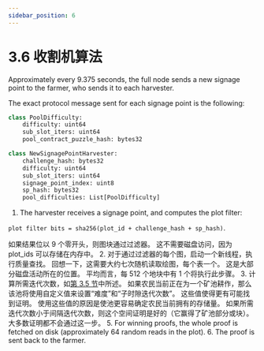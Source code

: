 ```yaml
---
sidebar_position: 6
---
```


# 3.6 收割机算法

Approximately every 9.375 seconds, the full node sends a new signage point to the farmer, who sends it to each harvester.

The exact protocol message sent for each signage point is the following:

```python
class PoolDifficulty:
    difficulty: uint64
    sub_slot_iters: uint64
    pool_contract_puzzle_hash: bytes32

class NewSignagePointHarvester:
    challenge_hash: bytes32
    difficulty: uint64
    sub_slot_iters: uint64
    signage_point_index: uint8
    sp_hash: bytes32
    pool_difficulties: List[PoolDifficulty]
```

1. The harvester receives a signage point, and computes the plot filter:

`plot filter bits = sha256(plot_id + challenge_hash + sp_hash)`.

如果结果位以 9 个零开头，则图块通过过滤器。 这不需要磁盘访问，因为 plot_ids 可以存储在内存中。 2. 对于通过过滤器的每个图，启动一个新线程，执行质量查找。 回想一下，这需要大约七次随机读取绘图，每个表一个。 这是大部分磁盘活动所在的位置。 平均而言，每 512 个地块中有 1 个将执行此步骤。 3. 计算所需迭代次数，如[第 3.5 节](/docs/03consensus/signage_points_and_infusion_points "Section 3.5: Signage Points and Infusion Points")中所述。 如果农民当前正在为一个矿池耕作，那么该池将使用自定义值来设置“难度”和“子时隙迭代次数”。 这些值使得更有可能找到证明。 使用这些值的原因是使池更容易确定农民当前拥有的存储量。 如果所需迭代次数小于间隔迭代次数，则这个空间证明是好的（它赢得了矿池部分或块）。 大多数证明都不会通过这一步。 5. For winning proofs, the whole proof is fetched on disk (approximately 64 random reads in the plot). 6. The proof is sent back to the farmer.
